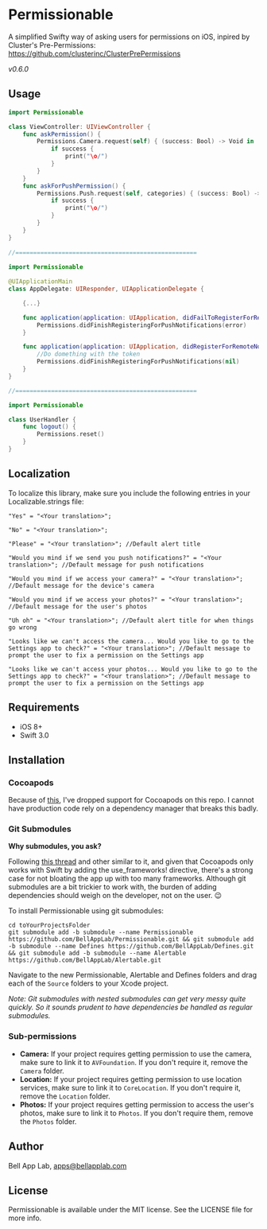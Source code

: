 # Permissionable

A simplified Swifty way of asking users for permissions on iOS, inpired by Cluster's Pre-Permissions: https://github.com/clusterinc/ClusterPrePermissions

_v0.6.0_

## Usage

```swift
import Permissionable

class ViewController: UIViewController {
    func askPermission() {
        Permissions.Camera.request(self) { (success: Bool) -> Void in 
            if success {
                print("\o/")
            }
        }
    }
    func askForPushPermission() {
        Permissions.Push.request(self, categories) { (success: Bool) -> Void in 
            if success {
                print("\o/")
            }
        }
    }
}
    
//===================================================
    
import Permissionable

@UIApplicationMain
class AppDelegate: UIResponder, UIApplicationDelegate {

    {...}

    func application(application: UIApplication, didFailToRegisterForRemoteNotificationsWithError error: NSError) {
        Permissions.didFinishRegisteringForPushNotifications(error)
    }

    func application(application: UIApplication, didRegisterForRemoteNotificationsWithDeviceToken deviceToken: NSData) {
        //Do domething with the token
        Permissions.didFinishRegisteringForPushNotifications(nil)
    }
}

//===================================================

import Permissionable

class UserHandler {
    func logout() {
        Permissions.reset()
    }
}
```

## Localization

To localize this library, make sure you include the following entries in your Localizable.strings file:

`"Yes" = "<Your translation>";`

`"No" = "<Your translation>";`

`"Please" = "<Your translation>"; //Default alert title`

`"Would you mind if we send you push notifications?" = "<Your translation>"; //Default message for push notifications`

`"Would you mind if we access your camera?" = "<Your translation>"; //Default message for the device's camera`

`"Would you mind if we access your photos?" = "<Your translation>"; //Default message for the user's photos`

`"Uh oh" = "<Your translation>"; //Default alert title for when things go wrong`

`"Looks like we can't access the camera... Would you like to go to the Settings app to check?" = "<Your translation>"; //Default message to prompt the user to fix a permission on the Settings app`

`"Looks like we can't access your photos... Would you like to go to the Settings app to check?" = "<Your translation>"; //Default message to prompt the user to fix a permission on the Settings app`


## Requirements

* iOS 8+
* Swift 3.0

## Installation

### Cocoapods

Because of [this](http://stackoverflow.com/questions/39637123/cocoapods-app-xcworkspace-does-not-exists), I've dropped support for Cocoapods on this repo. I cannot have production code rely on a dependency manager that breaks this badly. 

### Git Submodules

**Why submodules, you ask?**

Following [this thread](http://stackoverflow.com/questions/31080284/adding-several-pods-increases-ios-app-launch-time-by-10-seconds#31573908) and other similar to it, and given that Cocoapods only works with Swift by adding the use_frameworks! directive, there's a strong case for not bloating the app up with too many frameworks. Although git submodules are a bit trickier to work with, the burden of adding dependencies should weigh on the developer, not on the user. :wink:

To install Permissionable using git submodules:

```
cd toYourProjectsFolder
git submodule add -b submodule --name Permissionable https://github.com/BellAppLab/Permissionable.git && git submodule add -b submodule --name Defines https://github.com/BellAppLab/Defines.git && git submodule add -b submodule --name Alertable https://github.com/BellAppLab/Alertable.git
```

Navigate to the new Permissionable, Alertable and Defines folders and drag each of the `Source` folders to your Xcode project.

*Note: Git submodules with nested submodules can get very messy quite quickly. So it sounds prudent to have dependencies be handled as regular submodules.*

### Sub-permissions

* **Camera:** If your project requires getting permission to use the camera, make sure to link it to `AVFoundation`. If you don't require it, remove the `Camera` folder.
* **Location:** If your project requires getting permission to use location services, make sure to link it to `CoreLocation`. If you don't require it, remove the `Location` folder.
* **Photos:** If your project requires getting permission to access the user's photos, make sure to link it to `Photos`. If you don't require them, remove the `Photos` folder.

## Author

Bell App Lab, apps@bellapplab.com

## License

Permissionable is available under the MIT license. See the LICENSE file for more info.
